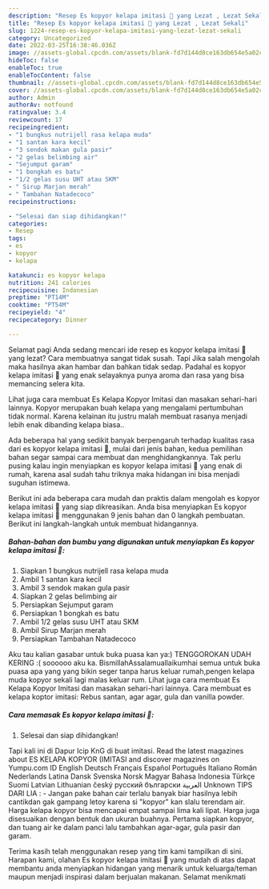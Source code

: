 ```yaml
---
description: "Resep Es kopyor kelapa imitasi 🍷 yang Lezat , Lezat Sekali"
title: "Resep Es kopyor kelapa imitasi 🍷 yang Lezat , Lezat Sekali"
slug: 1224-resep-es-kopyor-kelapa-imitasi-yang-lezat-lezat-sekali
category: Uncategorized
date: 2022-03-25T16:38:46.036Z
image: //assets-global.cpcdn.com/assets/blank-fd7d144d8ce163db654e5a02c40b08a2775adb7897d16e4062681dc7e1b2800f.png
hideToc: false
enableToc: true
enableTocContent: false
thumbnail: //assets-global.cpcdn.com/assets/blank-fd7d144d8ce163db654e5a02c40b08a2775adb7897d16e4062681dc7e1b2800f.png
cover: //assets-global.cpcdn.com/assets/blank-fd7d144d8ce163db654e5a02c40b08a2775adb7897d16e4062681dc7e1b2800f.png
author: Admin
authorAv: notfound
ratingvalue: 3.4
reviewcount: 17
recipeingredient:
- "1 bungkus nutrijell rasa kelapa muda"
- "1 santan kara kecil"
- "3 sendok makan gula pasir"
- "2 gelas belimbing air"
- "Sejumput garam"
- "1 bongkah es batu"
- "1/2 gelas susu UHT atau SKM"
- " Sirup Marjan merah"
- " Tambahan Natadecoco"
recipeinstructions:

- "Selesai dan siap dihidangkan!"
categories:
- Resep
tags:
- es
- kopyor
- kelapa

katakunci: es kopyor kelapa 
nutrition: 241 calories
recipecuisine: Indonesian
preptime: "PT14M"
cooktime: "PT54M"
recipeyield: "4"
recipecategory: Dinner

---
```



Selamat pagi Anda sedang mencari ide resep es kopyor kelapa imitasi 🍷 yang lezat? Cara membuatnya sangat tidak susah. Tapi Jika salah mengolah maka hasilnya akan hambar dan bahkan tidak sedap. Padahal es kopyor kelapa imitasi 🍷 yang enak selayaknya punya aroma dan rasa yang bisa memancing selera kita.


Lihat juga cara membuat Es Kelapa Kopyor Imitasi dan masakan sehari-hari lainnya. Kopyor merupakan buah kelapa yang mengalami pertumbuhan tidak normal. Karena kelainan itu justru malah membuat rasanya menjadi lebih enak dibanding kelapa biasa..

Ada beberapa hal yang sedikit banyak berpengaruh terhadap kualitas rasa dari es kopyor kelapa imitasi 🍷, mulai dari jenis bahan, kedua pemilihan bahan segar sampai cara membuat dan menghidangkannya. Tak perlu pusing kalau ingin menyiapkan es kopyor kelapa imitasi 🍷 yang enak di rumah, karena asal sudah tahu triknya maka hidangan ini bisa menjadi suguhan istimewa.


Berikut ini ada beberapa cara mudah dan praktis dalam mengolah es kopyor kelapa imitasi 🍷 yang siap dikreasikan. Anda bisa menyiapkan Es kopyor kelapa imitasi 🍷 menggunakan 9 jenis bahan dan 0 langkah pembuatan. Berikut ini langkah-langkah untuk membuat hidangannya.

<!--inarticleads1-->

##### Bahan-bahan dan bumbu yang digunakan untuk menyiapkan Es kopyor kelapa imitasi 🍷:

1. Siapkan 1 bungkus nutrijell rasa kelapa muda
1. Ambil 1 santan kara kecil
1. Ambil 3 sendok makan gula pasir
1. Siapkan 2 gelas belimbing air
1. Persiapkan Sejumput garam
1. Persiapkan 1 bongkah es batu
1. Ambil 1/2 gelas susu UHT atau SKM
1. Ambil  Sirup Marjan merah
1. Persiapkan  Tambahan Natadecoco


Aku tau kalian gasabar untuk buka puasa kan ya:) TENGGOROKAN UDAH KERING :( soooooo aku ka. BismillahAssalamuallaikumhai semua untuk buka puasa apa yang yang bikin seger tanpa harus keluar rumah,pengen kelapa muda kopyor sekali lagi malas keluar rum. Lihat juga cara membuat Es Kelapa Kopyor Imitasi dan masakan sehari-hari lainnya. Cara membuat es kelapa koptor imitasi: Rebus santan, agar agar, gula dan vanilla powder. 

<!--inarticleads2-->

##### Cara memasak Es kopyor kelapa imitasi 🍷:


1. Selesai dan siap dihidangkan!

Tapi kali ini di Dapur Icip KnG di buat imitasi. Read the latest magazines about ES KELAPA KOPYOR (IMITASI and discover magazines on Yumpu.com ID English Deutsch Français Español Português Italiano Român Nederlands Latina Dansk Svenska Norsk Magyar Bahasa Indonesia Türkçe Suomi Latvian Lithuanian český русский български العربية Unknown TIPS DARI LIA : - Jangan pake bahan cair terlalu banyak biar hasilnya lebih cantikdan gak gampang letoy karena si &#34;kopyor&#34; kan slalu terendam air. Harga kelapa kopyor bisa mencapai empat sampai lima kali lipat. Harga juga disesuaikan dengan bentuk dan ukuran buahnya. Pertama siapkan kopyor, dan tuang air ke dalam panci lalu tambahkan agar-agar, gula pasir dan garam. 

Terima kasih telah menggunakan resep yang tim kami tampilkan di sini. Harapan kami, olahan Es kopyor kelapa imitasi 🍷 yang mudah di atas dapat membantu anda menyiapkan hidangan yang menarik untuk keluarga/teman maupun menjadi inspirasi dalam berjualan makanan. Selamat menikmati
